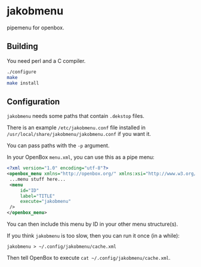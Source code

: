 jakobmenu
=========

pipemenu for openbox.

Building
--------

You need perl and a C compiler.

```sh
./configure
make
make install
```

Configuration
-------------

`jakobmenu` needs some paths that contain `.dekstop` files.

There is an example `/etc/jakobmenu.conf` file installed in `/usr/local/share/jakobmenu/jakobmenu.conf` if you want it.

You can pass paths with the `-p` argument.

In your OpenBox `menu.xml`, you can use this as a pipe menu:

```xml
<?xml version="1.0" encoding="utf-8"?>
<openbox_menu xmlns="http://openbox.org/" xmlns:xsi="http://www.w3.org/2001/XMLSchema-instance" xsi:schemaLocation="http://openbox.org/ file:///usr/share/openbox/menu.xsd">
 ...menu stuff here...
 <menu
     id="ID"
     label="TITLE"
     execute="jakobmenu"
 />
</openbox_menu>
```

You can then include this menu by ID in your other menu structure(s).

If you think `jakobmenu` is too slow, then you can run it once (in a while):

```
jakobmenu > ~/.config/jakobmenu/cache.xml
```

Then tell OpenBox to execute `cat ~/.config/jakobmenu/cache.xml`.
